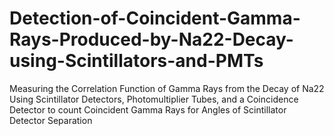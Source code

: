 # Detection-of-Coincident-Gamma-Rays-Produced-by-Na22-Decay-using-Scintillators-and-PMTs
Measuring the Correlation Function of Gamma Rays from the Decay of Na22 Using Scintillator Detectors, Photomultiplier Tubes, and a Coincidence Detector to count Coincident Gamma Rays for Angles of Scintillator Detector Separation
